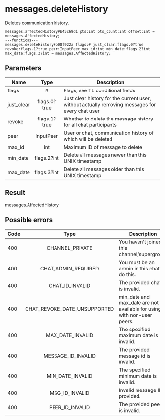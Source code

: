 # messages.deleteHistory
Deletes communication history.

```
messages.affectedHistory#b45c69d1 pts:int pts_count:int offset:int = messages.AffectedHistory;
---functions---
messages.deleteHistory#b08f922a flags:# just_clear:flags.0?true revoke:flags.1?true peer:InputPeer max_id:int min_date:flags.2?int max_date:flags.3?int = messages.AffectedHistory;
```

## Parameters
| Name | Type | Description |
| ---- | :----: | ----------- |
| flags | # | Flags, see TL conditional fields |
| just_clear | flags.0?true | Just clear history for the current user, without actually removing messages for every chat user |
| revoke | flags.1?true | Whether to delete the message history for all chat participants |
| peer | InputPeer | User or chat, communication history of which will be deleted |
| max_id | int | Maximum ID of message to delete |
| min_date | flags.2?int | Delete all messages newer than this UNIX timestamp |
| max_date | flags.3?int | Delete all messages older than this UNIX timestamp |


## Result
messages.AffectedHistory

## Possible errors
| Code | Type | Description |
| ---- | :----: | ----------- |
| 400 | CHANNEL_PRIVATE | You haven't joined this channel/supergroup. |
| 400 | CHAT_ADMIN_REQUIRED | You must be an admin in this chat to do this. |
| 400 | CHAT_ID_INVALID | The provided chat id is invalid. |
| 400 | CHAT_REVOKE_DATE_UNSUPPORTED | min_date and max_date are not available for using with non-user peers. |
| 400 | MAX_DATE_INVALID | The specified maximum date is invalid. |
| 400 | MESSAGE_ID_INVALID | The provided message id is invalid. |
| 400 | MIN_DATE_INVALID | The specified minimum date is invalid. |
| 400 | MSG_ID_INVALID | Invalid message ID provided. |
| 400 | PEER_ID_INVALID | The provided peer id is invalid. |


